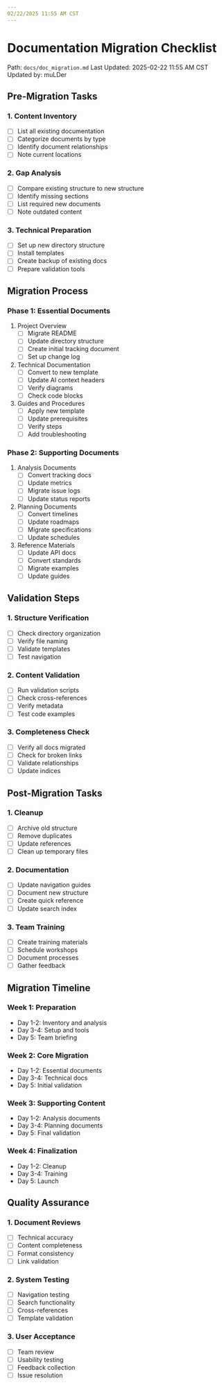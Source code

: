 ```yaml
---
02/22/2025 11:55 AM CST
---
```


# Documentation Migration Checklist
Path: `docs/doc_migration.md`
Last Updated: 2025-02-22 11:55 AM CST
Updated by: muLDer

## Pre-Migration Tasks

### 1. Content Inventory
- [ ] List all existing documentation
- [ ] Categorize documents by type
- [ ] Identify document relationships
- [ ] Note current locations

### 2. Gap Analysis
- [ ] Compare existing structure to new structure
- [ ] Identify missing sections
- [ ] List required new documents
- [ ] Note outdated content

### 3. Technical Preparation
- [ ] Set up new directory structure
- [ ] Install templates
- [ ] Create backup of existing docs
- [ ] Prepare validation tools

## Migration Process

### Phase 1: Essential Documents
1. Project Overview
   - [ ] Migrate README
   - [ ] Update directory structure
   - [ ] Create initial tracking document
   - [ ] Set up change log

2. Technical Documentation
   - [ ] Convert to new template
   - [ ] Update AI context headers
   - [ ] Verify diagrams
   - [ ] Check code blocks

3. Guides and Procedures
   - [ ] Apply new template
   - [ ] Update prerequisites
   - [ ] Verify steps
   - [ ] Add troubleshooting

### Phase 2: Supporting Documents
1. Analysis Documents
   - [ ] Convert tracking docs
   - [ ] Update metrics
   - [ ] Migrate issue logs
   - [ ] Update status reports

2. Planning Documents
   - [ ] Convert timelines
   - [ ] Update roadmaps
   - [ ] Migrate specifications
   - [ ] Update schedules

3. Reference Materials
   - [ ] Update API docs
   - [ ] Convert standards
   - [ ] Migrate examples
   - [ ] Update guides

## Validation Steps

### 1. Structure Verification
- [ ] Check directory organization
- [ ] Verify file naming
- [ ] Validate templates
- [ ] Test navigation

### 2. Content Validation
- [ ] Run validation scripts
- [ ] Check cross-references
- [ ] Verify metadata
- [ ] Test code examples

### 3. Completeness Check
- [ ] Verify all docs migrated
- [ ] Check for broken links
- [ ] Validate relationships
- [ ] Update indices

## Post-Migration Tasks

### 1. Cleanup
- [ ] Archive old structure
- [ ] Remove duplicates
- [ ] Update references
- [ ] Clean up temporary files

### 2. Documentation
- [ ] Update navigation guides
- [ ] Document new structure
- [ ] Create quick reference
- [ ] Update search index

### 3. Team Training
- [ ] Create training materials
- [ ] Schedule workshops
- [ ] Document processes
- [ ] Gather feedback

## Migration Timeline

### Week 1: Preparation
- Day 1-2: Inventory and analysis
- Day 3-4: Setup and tools
- Day 5: Team briefing

### Week 2: Core Migration
- Day 1-2: Essential documents
- Day 3-4: Technical docs
- Day 5: Initial validation

### Week 3: Supporting Content
- Day 1-2: Analysis documents
- Day 3-4: Planning documents
- Day 5: Final validation

### Week 4: Finalization
- Day 1-2: Cleanup
- Day 3-4: Training
- Day 5: Launch

## Quality Assurance

### 1. Document Reviews
- [ ] Technical accuracy
- [ ] Content completeness
- [ ] Format consistency
- [ ] Link validation

### 2. System Testing
- [ ] Navigation testing
- [ ] Search functionality
- [ ] Cross-references
- [ ] Template validation

### 3. User Acceptance
- [ ] Team review
- [ ] Usability testing
- [ ] Feedback collection
- [ ] Issue resolution